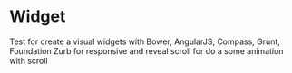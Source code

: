 # Widget
Test for create a visual widgets with Bower, AngularJS, Compass, Grunt, Foundation Zurb for responsive and reveal scroll for do a some animation with scroll 
